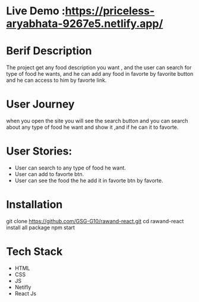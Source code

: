 
# Live Demo :https://priceless-aryabhata-9267e5.netlify.app/

# Berif Description
The project get any food description you want , and the user can search for type of food  he wants, and he can add any food in favorte by favorite button and he can access to him by favorte link.

# User Journey
when you open the site you will see the search button and you can search about any type of food he want and show it ,and if he can it to favorte.

# User Stories:
* User can search to any type of food he want.
* User can add to favorte btn.
* User can see the food the he add it in favorte btn by favorte.



# Installation
git clone https://github.com/GSG-G10/rawand-react.git
cd rawand-react
install all package
npm start

 # Tech Stack
 * HTML
 * CSS
 * JS
 * Netifly
 * React Js